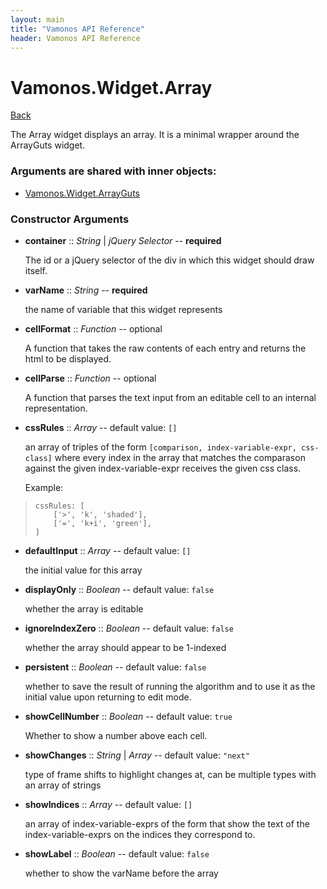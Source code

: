 ```yaml
---
layout: main
title: "Vamonos API Reference"
header: Vamonos API Reference
---
```



Vamonos.Widget.Array
====================

[Back](index.html)

The Array widget displays an array. It is a minimal wrapper around the ArrayGuts widget.


### Arguments are shared with inner objects:

 * [Vamonos.Widget.ArrayGuts](widget-arrayguts.html)


### Constructor Arguments

 * **container** :: *String* | *jQuery Selector* -- **required**

    The id or a jQuery selector of the div in which this widget should draw itself.



 * **varName** :: *String* -- **required**

    the name of variable that this widget represents



 * **cellFormat** :: *Function* -- optional

    A function that takes the raw contents of each entry and returns the html to be displayed.



 * **cellParse** :: *Function* -- optional

    A function that parses the text input from an editable cell to an internal representation.



 * **cssRules** :: *Array* -- default value: `[]`

    an array of triples of the form `[comparison, index-variable-expr, css-class]` where every index in the array that matches the comparason against the given index-variable-expr receives the given css class.

    Example:

>     cssRules: [
>         ['>', 'k', 'shaded'],
>         ['=', 'k+i', 'green'],
>     ]



 * **defaultInput** :: *Array* -- default value: `[]`

    the initial value for this array



 * **displayOnly** :: *Boolean* -- default value: `false`

    whether the array is editable



 * **ignoreIndexZero** :: *Boolean* -- default value: `false`

    whether the array should appear to be 1-indexed



 * **persistent** :: *Boolean* -- default value: `false`

    whether to save the result of running the algorithm and to use it as the initial value upon returning to edit mode.



 * **showCellNumber** :: *Boolean* -- default value: `true`

    Whether to show a number above each cell.



 * **showChanges** :: *String* | *Array* -- default value: `"next"`

    type of frame shifts to highlight changes at, can be multiple types with an array of strings



 * **showIndices** :: *Array* -- default value: `[]`

    an array of index-variable-exprs of the form that show the text of the index-variable-exprs on the indices they correspond to.



 * **showLabel** :: *Boolean* -- default value: `false`

    whether to show the varName before the array



